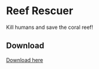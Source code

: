# Reef Rescuer
Kill humans and save the coral reef!

## Download
[Download here](https://cdn.discordapp.com/attachments/1053619418371985452/1154780697098195064/Reef_Rescuer.zip)
